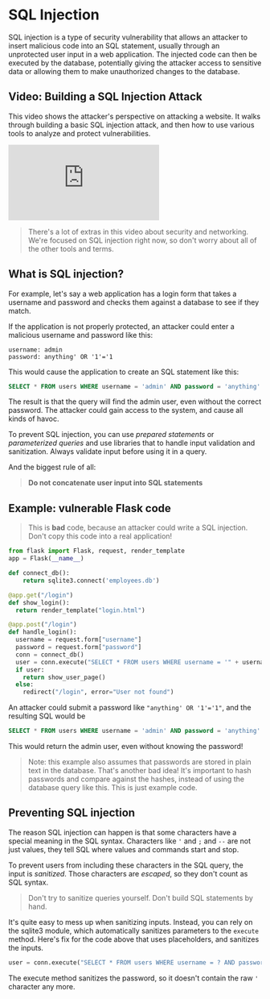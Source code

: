 # SQL Injection

SQL injection is a type of security vulnerability that allows an attacker to insert malicious code into an SQL statement, usually through an unprotected user input in a web application. The injected code can then be executed by the database, potentially giving the attacker access to sensitive data or allowing them to make unauthorized changes to the database.

## Video: Building a SQL Injection Attack

This video shows the attacker's perspective on attacking a website. It walks through building a basic SQL injection attack, and then how to use various tools to analyze and protect vulnerabilities.

<div class="embed"><iframe src="https://www.youtube.com/embed/cx6Xs3F_1Uc" title="YouTube video player" frameborder="0" allow="accelerometer; autoplay; clipboard-write; encrypted-media; gyroscope; picture-in-picture; web-share" allowfullscreen></iframe></div>

> There's a lot of extras in this video about security and networking. We're focused on SQL injection right now, so don't worry about all of the other tools and terms.

## What is SQL injection?

For example, let's say a web application has a login form that takes a username and password and checks them against a database to see if they match. 

If the application is not properly protected, an attacker could enter a malicious username and password like this:

```
username: admin
password: anything' OR '1'='1
```

This would cause the application to create an SQL statement like this:

```sql
SELECT * FROM users WHERE username = 'admin' AND password = 'anything' OR '1'='1';
```

The result is that the query will find the admin user, even without the correct password. The attacker could gain access to the system, and cause all kinds of havoc.

To prevent SQL injection, you can use _prepared statements_ or _parameterized queries_ and use libraries that to handle input validation and sanitization. Always validate input before using it in a query.

And the biggest rule of all:

> **Do not concatenate user input into SQL statements** 

## Example: vulnerable Flask code

> This is **bad** code, because an attacker could write a SQL injection. 
> Don't copy this code into a real application!

```python
from flask import Flask, request, render_template
app = Flask(__name__)

def connect_db():
    return sqlite3.connect('employees.db')

@app.get("/login")
def show_login():
  return render_template("login.html")

@app.post("/login")
def handle_login():
  username = request.form["username"]
  password = request.form["password"]
  conn = connect_db()
  user = conn.execute("SELECT * FROM users WHERE username = '" + username + "' AND password = '" + password + "';").fetchone()
  if user:
    return show_user_page()
  else:
    redirect("/login", error="User not found")
```

An attacker could submit a password like `"anything' OR '1'='1"`, and the resulting SQL would be

```sql
SELECT * FROM users WHERE username = 'admin' AND password = 'anything' OR '1'='1';
```

This would return the admin user, even without knowing the password!

> Note: this example also assumes that passwords are stored in plain text in the database. That's another bad idea! It's important to hash passwords and compare against the hashes, instead of using the database query like this. This is just example code.

## Preventing SQL injection

The reason SQL injection can happen is that some characters have a special meaning in the SQL syntax. Characters like `'` and `;` and `--` are not just values, they tell SQL where values and commands start and stop.

To prevent users from including these characters in the SQL query, the input is _sanitized_. Those characters are _escaped_, so they don't count as SQL syntax.

> Don't try to sanitize queries yourself. Don't build SQL statements by hand.

It's quite easy to mess up when sanitizing inputs. Instead, you can rely on the sqlite3 module, which automatically sanitizes parameters to the `execute` method. Here's fix for the code above that uses placeholders, and sanitizes the inputs.


```python
user = conn.execute("SELECT * FROM users WHERE username = ? AND password = ?;", (username, password)).fetchone()
```

The execute method sanitizes the password, so it doesn't contain the raw `'` character any more.

